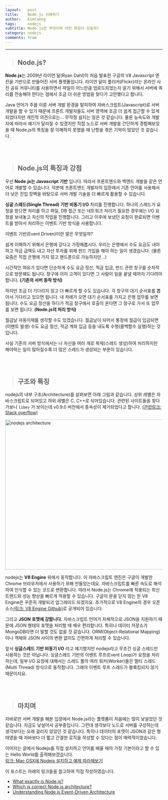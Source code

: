 ```yaml
---
layout:   post
title:    Node.js 이해하기
author:   Kimtaeng
tags: 	  nodejs 
subtitle: Node.js란 무엇이며 어떤 특징이 있을까?
category: nodejs
comments: true
---
```


<hr/>

> ## Node.js?

**Node.js**는 2009년 라이언 달(Ryan Dahl)이 처음 발표한 구글의 V8 Javascript 엔진을 기반으로 만들어진 서버 플랫폼입니다. 
라이언 달이 플리커(Flickr)라는 온라인 사진 공유 커뮤니티를 사용하면서 파일이 어느만큼 업로드되었는지 알기 위해서
서버에 쿼리를 전송해야 한다는 점에서 조금 더 쉬운 방법을 찾다가 고안했다고 합니다.

Java 언어가 주를 이룬 서버 개발 환경을 탈피하여 자바스크립트(Javascript)로 서버 개발을 할 수 있기 때문에
프론트 개발자들도 서버 영역에 조금 더 쉽게 접근할 수 있게 되었다지만 개인적 의견으로는... 무작정 쉽지는 않은 것 같습니다.
물론 능숙도와 개발자에 따라서 얘기가 달라질 수 있겠지만 직접 노드로 서버 개발을 간단하게 경험해보았을 때
Node.js의 특징을 잘 이해하지 못했을 때 난항을 겪은 기억이 많았던 것 같습니다.

<br/><br/>

> ## Node.js의 특징과 강점

우선 **Node.js는 Javascript 기반** 입니다. 따라서 프론트엔드와 백엔드 개발을 같은 언어로 개발할 수 있습니다.
덕분에 프론트엔드 개발자의 입장에서 기존 언어를 사용해서 더 낮은 진입 장벽을 바탕으로 서버 개발 기술을 더 빠르게 활용할 수 있습니다.

**싱글 스레드(Single Thread) 기반 비동기 I/O** 처리를 진행합니다.
하나의 스레드가 요청을 받으면 처리를 하고 파일, DB 접근 또는 네트워크 처리가 필요한 경우에는 
I/O 요청을 보내놓고 자신의 작업을 진행합니다. 그리고 이후에 보냈던 요청이 완료되면 이벤트를 받아서 처리하는 이벤트 기반 방식을 사용합니다.

<div class="post_caption">이벤트 기반(Event Driven)이란 말은 무엇일까?</div>

쉽게 이해하기 위해서 은행에 갔다고 가정해봅시다. 우리는 은행에서 수도 요금도 내야하고 적금 금액도 내고
자산 투자를 위해 펀드 가입을 해야 하는 일이 생겼습니다. (물론 요즘은 직접 은행에 가지 않고 핸드폰으로 가능하지만...)

시간적인 여유가 있다면 단순하게 수도 요금 정산, 적금 입금, 펀드 관련 창구를 순차적으로 방문해도 됩니다.
창구에 이미 고객이 있다면 그 사람이 일을 끝낼 때까지 기다려야 합니다. **(기존의 서버 동작 방식)**

하지만 조금 더 기다리지 않고 더 빠르게 할 수도 있습니다. 각 창구의 대기 순서표를 뽑아서 기다리고 있으면 됩니다.
내 차례가 오면 대기 순서표를 가지고 은행 업무를 보면 됩니다. 수도 요금 정산을 하다가 적금 창구에서
호출이 온다면 그 창구로 가서 또 업무를 보면 됩니다. **(Node.js의 처리 방식)**

월급날 자동이체를 생각할 수도 있겠습니다. 월급날이 되어서 통장에 월급이 입금되면(이벤트 발생) 수도 요금 정산,
적금 계좌 입금 등을 내도록 수행(콜백함수 실행)하는 것입니다.

사실 기존의 서버 방식에서는 나 자신을 여러 개로 복제(스레드 생성)하여 처리하지만 해야하는 일이 많아질수록
더 많은 스레드가 생성되는 부분이 있습니다.

<br/><br/>

> ## 구조와 특징

nodejs의 내부 구조(Architecture)를 살펴보면 아래 그림과 같습니다. 상위 레벨은 자바스크립트로 되어있고 하위 레벨은 C, C++로 되어있습니다.
관련된 사이트들을 찾다가보니 ```libev``` 가 보이는데 v0.9.0 버전에서 종속성이 제거되었다고 합니다. 
<a href="https://stackoverflow.com/a/34566312/9212562" target="_blank">(관련링크: Stack overflow)</a>

<img class="post_image" src="{{ site.baseurl }}/img/post/2018-12-30-nodejs-basic-1.png" width="600" height="480" alt="nodejs architecture"/>


nodejs는 **V8 Engine** 위에서 동작합니다. 이 자바스크립트 엔진은 구글이 개발한 Chrome 브라우저에서 사용하기 위해 만들었는데요.
자바스크립트를 빠른 속도로 해석하여 인식할 수 있는 코드로 변환합니다. 따라서 Node.js는 Chrome에 적용되는 최신 트렌드와
성능 향상을 빠르게 적용할 수 있습니다. 구글이 문을 닫지 않는 한 V8 Engine은 꾸준히 개발되괴 업그레이드 되겠지요.
추가적으로 V8 Engine의 경우 오픈 소스<a href="https://github.com/v8/v8" target="_blank">(링크: V8 Engine Github)</a>로 공개되어 있습니다.

그리고 **JSON 포맷에 강합니다.** 자바스크립트 언어가 자체적으로 JSON을 지원하기 때문에 JSON 형태의 포맷을 처리할 때 배우 편리합니다.
특히나 데이터 저장소가 MongoDB라면 더 말할 것도 없을 것 같습니다. ORM(Object-Relational Mapping)이나 객체와 JSON 사이의 변환 없이도
간편하게 처리할 수 있습니다.

앞서 **싱글스레드 기반 비동기 I/O** 라고 얘기했지만 nodejs라고 무조건 싱글 스레드만 사용하는 것은 아닙니다.
싱글스레드 기반의 이벤트 루프(Event Loop)가 요청을 처리하는데, 일부 I/O 요청에 대해서는 스레드 풀의 여러 워커(Worker)들은
멀티 스레드(Multi Thread) 방식으로 동작합니다. 그래야 이벤트 루프 스레드가 블록킹되지 않기 때문이지요.  

<br/><br/>

> ## 마치며

자바로만 서버 개발을 해본 입장에서 Node.js라는 플랫폼이 처음에는 많이 낯설었던 것 같습니다. 지금도 낯설어서 공부중입니다.
그런데 생각보다 노드로 서버를 구성하는데 생각보다는 오래 걸리지 않았던 것 같습니다. 특히나 데이터의 포맷이 JSON과 같은 형태였을 때
자바보다 더 짧고 간결한 로직을 작성할 수 있다는 점이 매력적이었습니다.

이어지는 글에서 Nodejs를 직접 설치하고 언어를 배울 때의 가장 기본이라고 할 수 있는 Hello World를 출력해보겠습니다.  
<a href="https://madplay.github.io/post/nodejs-install-osx" target="_blank" rel="nofollow">링크: Mac OSX에 Nodejs 설치하고 예제 따라해보기</a> 

<div class="post_caption">이 포스트는 아래의 링크들을 참고하여 직접 작성하였습니다.</div>

- <a href="https://medium.freecodecamp.org/what-exactly-is-node-js-ae36e97449f5" target="_blank">What exactly is Node.js?</a>
- <a href="https://stackoverflow.com/questions/36766696/which-is-correct-node-js-architecture" target="_blank">Which is correct Node.js architecture?</a>
- <a href="https://medium.freecodecamp.org/understanding-node-js-event-driven-architecture-223292fcbc2d" target="_blank">Understanding Node.js Event-Driven Architecture</a>
